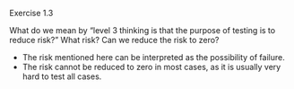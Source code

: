 Exercise 1.3

What do we mean by “level 3 thinking is that the purpose of testing is to reduce risk?” What risk? Can we reduce the risk to zero?
- The risk mentioned here can be interpreted as the possibility of failure.
- The risk cannot be reduced to zero in most cases, as it is usually very hard to test all cases.